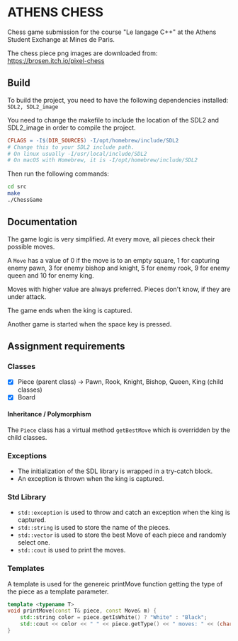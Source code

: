 # ATHENS CHESS

Chess game submission for the course "Le langage C++" at the Athens Student Exchange at Mines de Paris.

The chess piece png images are downloaded from: https://brosen.itch.io/pixel-chess

## Build

To build the project, you need to have the following dependencies installed:
`SDL2, SDL2_image`

You need to change the makefile to include the location of the SDL2 and SDL2_image in order to compile the project.

```makefile
CFLAGS = -I$(DIR_SOURCES) -I/opt/homebrew/include/SDL2
# Change this to your SDL2 include path.
# On linux usually -I/usr/local/include/SDL2
# On macOS with Homebrew, it is -I/opt/homebrew/include/SDL2
```

Then run the following commands:

```bash
cd src
make
./ChessGame
```

## Documentation

The game logic is very simplified. At every move, all pieces check their possible moves.

A `Move` has a value of 0 if the move is to an empty square, 1 for capturing enemy pawn, 3 for enemy bishop and knight, 5 for enemy rook, 9 for enemy queen and 10 for enemy king.

Moves with higher value are always preferred. Pieces don't know, if they are under attack.

The game ends when the king is captured.

Another game is started when the space key is pressed.

## Assignment requirements

### Classes

-   [x] Piece (parent class) -> Pawn, Rook, Knight, Bishop, Queen, King (child classes)
-   [x] Board

#### Inheritance / Polymorphism

The `Piece` class has a virtual method `getBestMove` which is overridden by the child classes.

### Exceptions

-   The initialization of the SDL library is wrapped in a try-catch block.
-   An exception is thrown when the king is captured.

### Std Library

-   `std::exception` is used to throw and catch an exception when the king is captured.
-   `std::string` is used to store the name of the pieces.
-   `std::vector` is used to store the best Move of each piece and randomly select one.
-   `std::cout` is used to print the moves.

### Templates

A template is used for the genereic printMove function getting the type of the piece as a template parameter.

```cpp
template <typename T>
void printMove(const T& piece, const Move& m) {
    std::string color = piece.getIsWhite() ? "White" : "Black";
    std::cout << color << " " << piece.getType() << " moves: " << (char)('A' + m.x0) << m.y0 + 1 << " -> " << (char)('A' + m.x1) << m.y1 + 1 << std::endl;
}
```
